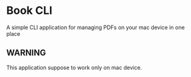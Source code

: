 # Book CLI
A simple CLI application for managing PDFs on your mac device in one place

## WARNING
This application suppose to work only on mac device.
